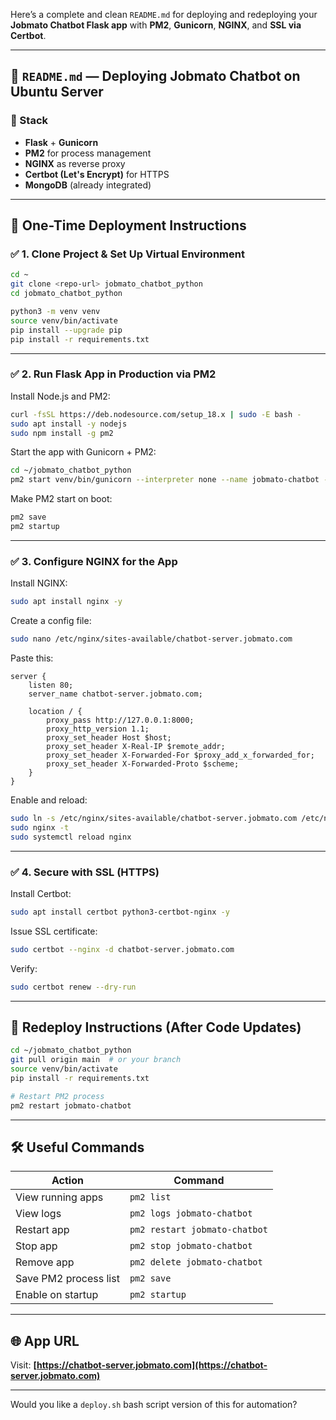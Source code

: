 Here’s a complete and clean `README.md` for deploying and redeploying your **Jobmato Chatbot Flask app** with **PM2**, **Gunicorn**, **NGINX**, and **SSL via Certbot**.

---

## 📘 `README.md` — Deploying Jobmato Chatbot on Ubuntu Server

### 🧱 Stack

* **Flask** + **Gunicorn**
* **PM2** for process management
* **NGINX** as reverse proxy
* **Certbot (Let's Encrypt)** for HTTPS
* **MongoDB** (already integrated)

---

## 🚀 One-Time Deployment Instructions

### ✅ 1. Clone Project & Set Up Virtual Environment

```bash
cd ~
git clone <repo-url> jobmato_chatbot_python
cd jobmato_chatbot_python

python3 -m venv venv
source venv/bin/activate
pip install --upgrade pip
pip install -r requirements.txt
```

---

### ✅ 2. Run Flask App in Production via PM2

Install Node.js and PM2:

```bash
curl -fsSL https://deb.nodesource.com/setup_18.x | sudo -E bash -
sudo apt install -y nodejs
sudo npm install -g pm2
```

Start the app with Gunicorn + PM2:

```bash
cd ~/jobmato_chatbot_python
pm2 start venv/bin/gunicorn --interpreter none --name jobmato-chatbot -- -w 4 -b 127.0.0.1:8000 app:app
```

Make PM2 start on boot:

```bash
pm2 save
pm2 startup
```

---

### ✅ 3. Configure NGINX for the App

Install NGINX:

```bash
sudo apt install nginx -y
```

Create a config file:

```bash
sudo nano /etc/nginx/sites-available/chatbot-server.jobmato.com
```

Paste this:

```nginx
server {
    listen 80;
    server_name chatbot-server.jobmato.com;

    location / {
        proxy_pass http://127.0.0.1:8000;
        proxy_http_version 1.1;
        proxy_set_header Host $host;
        proxy_set_header X-Real-IP $remote_addr;
        proxy_set_header X-Forwarded-For $proxy_add_x_forwarded_for;
        proxy_set_header X-Forwarded-Proto $scheme;
    }
}
```

Enable and reload:

```bash
sudo ln -s /etc/nginx/sites-available/chatbot-server.jobmato.com /etc/nginx/sites-enabled/
sudo nginx -t
sudo systemctl reload nginx
```

---

### ✅ 4. Secure with SSL (HTTPS)

Install Certbot:

```bash
sudo apt install certbot python3-certbot-nginx -y
```

Issue SSL certificate:

```bash
sudo certbot --nginx -d chatbot-server.jobmato.com
```

Verify:

```bash
sudo certbot renew --dry-run
```

---

## 🔁 Redeploy Instructions (After Code Updates)

```bash
cd ~/jobmato_chatbot_python
git pull origin main  # or your branch
source venv/bin/activate
pip install -r requirements.txt

# Restart PM2 process
pm2 restart jobmato-chatbot
```

---

## 🛠️ Useful Commands

| Action                | Command                       |
| --------------------- | ----------------------------- |
| View running apps     | `pm2 list`                    |
| View logs             | `pm2 logs jobmato-chatbot`    |
| Restart app           | `pm2 restart jobmato-chatbot` |
| Stop app              | `pm2 stop jobmato-chatbot`    |
| Remove app            | `pm2 delete jobmato-chatbot`  |
| Save PM2 process list | `pm2 save`                    |
| Enable on startup     | `pm2 startup`                 |

---

## 🌐 App URL

Visit: **[https://chatbot-server.jobmato.com](https://chatbot-server.jobmato.com)**

---

Would you like a `deploy.sh` bash script version of this for automation?
